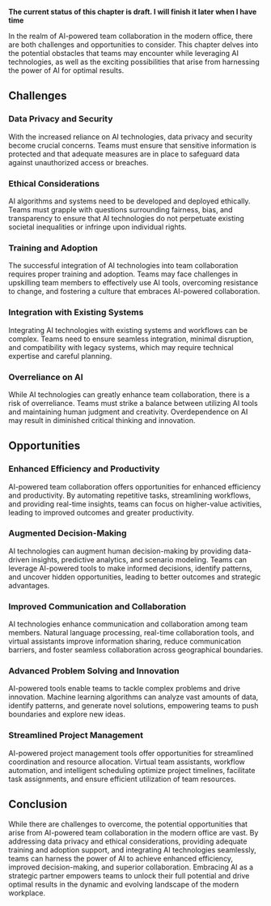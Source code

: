 **The current status of this chapter is draft. I will finish it later when I have time**

In the realm of AI-powered team collaboration in the modern office, there are both challenges and opportunities to consider. This chapter delves into the potential obstacles that teams may encounter while leveraging AI technologies, as well as the exciting possibilities that arise from harnessing the power of AI for optimal results.

Challenges
----------

### Data Privacy and Security

With the increased reliance on AI technologies, data privacy and security become crucial concerns. Teams must ensure that sensitive information is protected and that adequate measures are in place to safeguard data against unauthorized access or breaches.

### Ethical Considerations

AI algorithms and systems need to be developed and deployed ethically. Teams must grapple with questions surrounding fairness, bias, and transparency to ensure that AI technologies do not perpetuate existing societal inequalities or infringe upon individual rights.

### Training and Adoption

The successful integration of AI technologies into team collaboration requires proper training and adoption. Teams may face challenges in upskilling team members to effectively use AI tools, overcoming resistance to change, and fostering a culture that embraces AI-powered collaboration.

### Integration with Existing Systems

Integrating AI technologies with existing systems and workflows can be complex. Teams need to ensure seamless integration, minimal disruption, and compatibility with legacy systems, which may require technical expertise and careful planning.

### Overreliance on AI

While AI technologies can greatly enhance team collaboration, there is a risk of overreliance. Teams must strike a balance between utilizing AI tools and maintaining human judgment and creativity. Overdependence on AI may result in diminished critical thinking and innovation.

Opportunities
-------------

### Enhanced Efficiency and Productivity

AI-powered team collaboration offers opportunities for enhanced efficiency and productivity. By automating repetitive tasks, streamlining workflows, and providing real-time insights, teams can focus on higher-value activities, leading to improved outcomes and greater productivity.

### Augmented Decision-Making

AI technologies can augment human decision-making by providing data-driven insights, predictive analytics, and scenario modeling. Teams can leverage AI-powered tools to make informed decisions, identify patterns, and uncover hidden opportunities, leading to better outcomes and strategic advantages.

### Improved Communication and Collaboration

AI technologies enhance communication and collaboration among team members. Natural language processing, real-time collaboration tools, and virtual assistants improve information sharing, reduce communication barriers, and foster seamless collaboration across geographical boundaries.

### Advanced Problem Solving and Innovation

AI-powered tools enable teams to tackle complex problems and drive innovation. Machine learning algorithms can analyze vast amounts of data, identify patterns, and generate novel solutions, empowering teams to push boundaries and explore new ideas.

### Streamlined Project Management

AI-powered project management tools offer opportunities for streamlined coordination and resource allocation. Virtual team assistants, workflow automation, and intelligent scheduling optimize project timelines, facilitate task assignments, and ensure efficient utilization of team resources.

Conclusion
----------

While there are challenges to overcome, the potential opportunities that arise from AI-powered team collaboration in the modern office are vast. By addressing data privacy and ethical considerations, providing adequate training and adoption support, and integrating AI technologies seamlessly, teams can harness the power of AI to achieve enhanced efficiency, improved decision-making, and superior collaboration. Embracing AI as a strategic partner empowers teams to unlock their full potential and drive optimal results in the dynamic and evolving landscape of the modern workplace.
